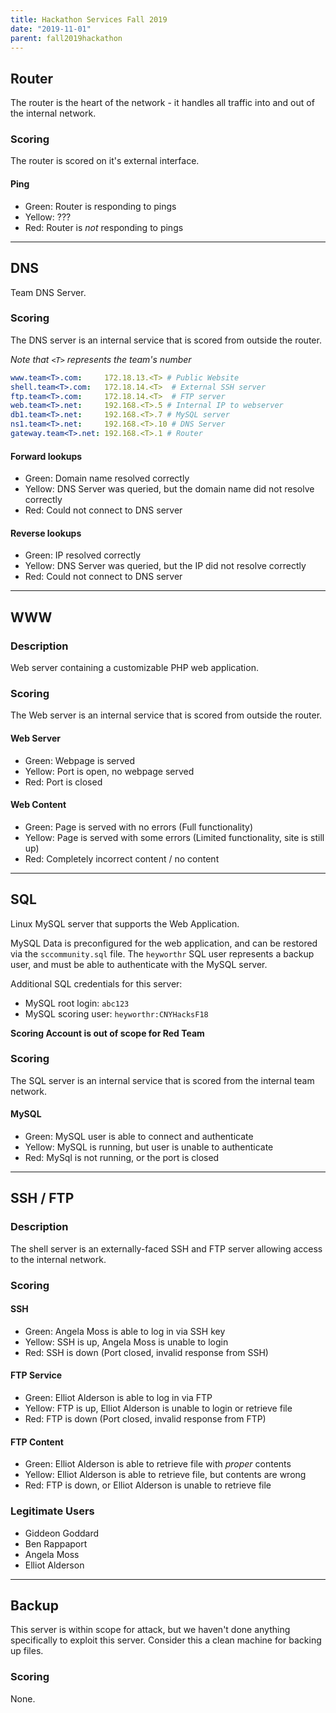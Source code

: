 ```yaml
---
title: Hackathon Services Fall 2019
date: "2019-11-01"
parent: fall2019hackathon
---
```


## Router

The router is the heart of the network - it handles all traffic 
into and out of the internal network.

### Scoring

The router is scored on it's external interface.

#### Ping

- Green: Router is responding to pings
- Yellow: ???
- Red: Router is _not_ responding to pings

---- 

## DNS

Team DNS Server.

### Scoring

The DNS server is an internal service that is scored from outside the router.

_Note that `<T>` represents the team's number_

```yaml
www.team<T>.com:     172.18.13.<T> # Public Website
shell.team<T>.com:   172.18.14.<T>  # External SSH server
ftp.team<T>.com:     172.18.14.<T>  # FTP server
web.team<T>.net:     192.168.<T>.5 # Internal IP to webserver
db1.team<T>.net:     192.168.<T>.7 # MySQL server
ns1.team<T>.net:     192.168.<T>.10 # DNS Server
gateway.team<T>.net: 192.168.<T>.1 # Router
```

#### Forward lookups

- Green: Domain name resolved correctly
- Yellow: DNS Server was queried, but the domain name did not resolve correctly
- Red: Could not connect to DNS server

#### Reverse lookups

- Green: IP resolved correctly
- Yellow: DNS Server was queried, but the IP did not resolve correctly
- Red: Could not connect to DNS server

---- 

## WWW

### Description

Web server containing a customizable PHP web application.

### Scoring

The Web server is an internal service that is scored from outside the router.

#### Web Server

- Green: Webpage is served
- Yellow: Port is open, no webpage served
- Red: Port is closed

#### Web Content

- Green: Page is served with no errors (Full functionality)
- Yellow: Page is served with some errors (Limited functionality, site is still up)
- Red: Completely incorrect content / no content

---- 

## SQL

Linux MySQL server that supports the Web Application.

MySQL Data is preconfigured for the web application, and can be restored via the `sccommunity.sql` file. The `heyworthr` SQL user represents a backup user, and must be able to authenticate with the MySQL server.

Additional SQL credentials for this server:

- MySQL root login: `abc123`
- MySQL scoring user: `heyworthr:CNYHacksF18`

**Scoring Account is out of scope for Red Team**

### Scoring

The SQL server is an internal service that is scored from the internal team network.

#### MySQL

- Green: MySQL user is able to connect and authenticate
- Yellow: MySQL is running, but user is unable to authenticate
- Red: MySql is not running, or the port is closed

---- 

## SSH / FTP

### Description

The shell server is an externally-faced SSH and FTP server allowing access to the internal network.

### Scoring

#### SSH

- Green: Angela Moss is able to log in via SSH key
- Yellow: SSH is up, Angela Moss is unable to login
- Red: SSH is down (Port closed, invalid response from SSH)

#### FTP Service

- Green: Elliot Alderson is able to log in via FTP
- Yellow: FTP is up, Elliot Alderson is unable to login or retrieve file
- Red: FTP is down (Port closed, invalid response from FTP)

#### FTP Content

- Green: Elliot Alderson is able to retrieve file with _proper_ contents
- Yellow: Elliot Alderson is able to retrieve file, but contents are wrong
- Red: FTP is down, or Elliot Alderson is unable to retrieve file 

### Legitimate Users

- Giddeon Goddard
- Ben Rappaport
- Angela Moss
- Elliot Alderson

---- 

## Backup

This server is within scope for attack, but we haven't done anything specifically to exploit this server. Consider this a clean machine for backing up files.

### Scoring

None.